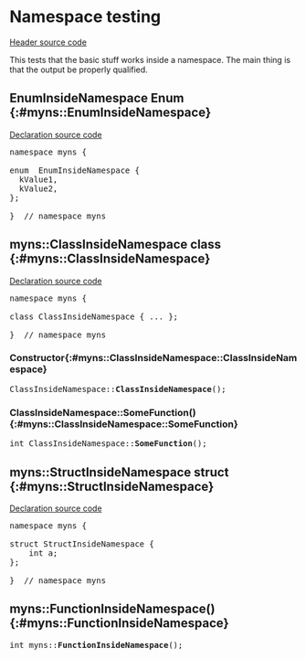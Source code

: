 # Namespace testing

[Header source code](https://fuchsia.googlesource.com/fuchsia/+/refs/heads/main/tools/cppdocgen/e2e_test/namespace.h)


This tests that the basic stuff works inside a namespace. The main thing is that the output be
properly qualified.
## EnumInsideNamespace Enum {:#myns::EnumInsideNamespace}

[Declaration source code](https://fuchsia.googlesource.com/fuchsia/+/refs/heads/main/tools/cppdocgen/e2e_test/namespace.h#19)

<pre class="devsite-disable-click-to-copy">
<span class="kwd">namespace</span> myns {

<span class="kwd">enum </span> <span class="typ">EnumInsideNamespace</span> {
  kValue1,
  kValue2,
};

}  <span class="com">// namespace myns</span>
</pre>


## myns::ClassInsideNamespace class {:#myns::ClassInsideNamespace}

[Declaration source code](https://fuchsia.googlesource.com/fuchsia/+/refs/heads/main/tools/cppdocgen/e2e_test/namespace.h#29)

<pre class="devsite-disable-click-to-copy">
<span class="kwd">namespace</span> myns {

<span class="kwd">class</span> <span class="typ">ClassInsideNamespace</span> { <span class="com">...</span> };

}  <span class="com">// namespace myns</span>
</pre>

### Constructor{:#myns::ClassInsideNamespace::ClassInsideNamespace}

<pre class="devsite-disable-click-to-copy">
ClassInsideNamespace::<b>ClassInsideNamespace</b>();
</pre>


### ClassInsideNamespace::SomeFunction() {:#myns::ClassInsideNamespace::SomeFunction}

<pre class="devsite-disable-click-to-copy">
<span class="typ">int</span> ClassInsideNamespace::<b>SomeFunction</b>();
</pre>


## myns::StructInsideNamespace struct {:#myns::StructInsideNamespace}

[Declaration source code](https://fuchsia.googlesource.com/fuchsia/+/refs/heads/main/tools/cppdocgen/e2e_test/namespace.h#15)

<pre class="devsite-disable-click-to-copy">
<span class="kwd">namespace</span> myns {

<span class="kwd">struct</span> <span class="typ">StructInsideNamespace</span> {
    <span class="typ">int</span> a;
};

}  <span class="com">// namespace myns</span>
</pre>

## myns::FunctionInsideNamespace() {:#myns::FunctionInsideNamespace}

<pre class="devsite-disable-click-to-copy">
<span class="typ">int</span> myns::<b>FunctionInsideNamespace</b>();
</pre>


